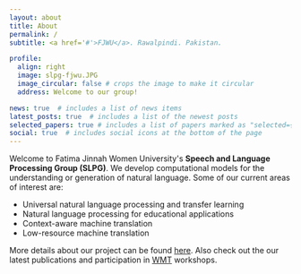 ```yaml
---
layout: about
title: About
permalink: /
subtitle: <a href='#'>FJWU</a>. Rawalpindi. Pakistan.

profile:
  align: right
  image: slpg-fjwu.JPG
  image_circular: false # crops the image to make it circular
  address: Welcome to our group!

news: true  # includes a list of news items
latest_posts: true  # includes a list of the newest posts
selected_papers: true # includes a list of papers marked as "selected={true}"
social: true  # includes social icons at the bottom of the page
---
```


Welcome to Fatima Jinnah Women University's **Speech and Language Processing Group (SLPG)**. We develop computational models for the understanding or generation of natural language. Some of our current areas of interest are:

* Universal natural language processing and transfer learning
* Natural language processing for educational applications
* Context-aware machine translation
* Low-resource machine translation

More details about our project can be found <a href="/_pages/graduate_research.md">here</a>. Also check out the our latest publications and participation in [WMT](http://www2.statmt.org/wmt23/) workshops. 
